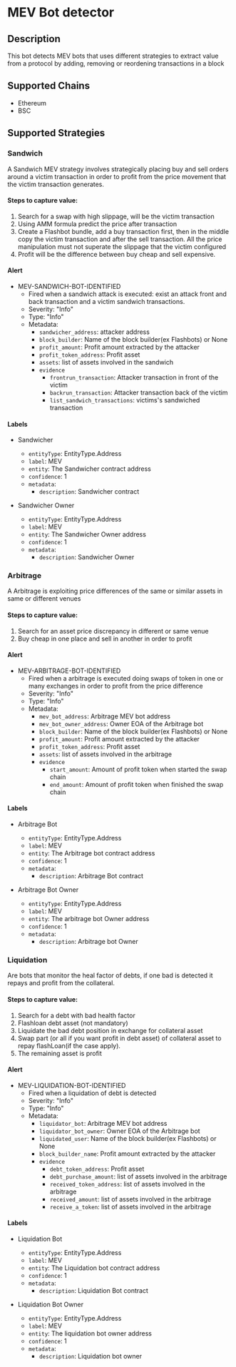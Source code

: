 # MEV Bot detector

## Description

This bot detects MEV bots that uses different strategies to extract value from a protocol by adding, removing or reordening transactions in a block 

## Supported Chains

- Ethereum
- BSC


## Supported Strategies

### Sandwich

 A Sandwich MEV strategy involves strategically placing buy and sell orders around a victim transaction in order to profit from the price movement that the victim transaction generates.

#### Steps to capture value:
1. Search for a swap with high slippage, will be the victim transaction
2. Using AMM formula predict the price after transaction
3. Create a Flashbot bundle, add a buy transaction first, then in the middle copy the victim transaction and after the sell transaction. All the price manipulation must not superate the slippage that the victim configured
4. Profit will be the difference between buy cheap and sell expensive. 

#### Alert

- MEV-SANDWICH-BOT-IDENTIFIED
    - Fired when a sandwich attack is executed: exist an attack front and back transaction and a victim sandwich transactions.
    - Severity: "Info"
    - Type: "Info"
    - Metadata:
        - `sandwicher_address`: attacker address 
        - `block_builder`: Name of the block builder(ex Flashbots) or None 
        - `profit_amount`: Profit amount extracted by the attacker
        - `profit_token_address`: Profit asset
        - `assets`: list of assets involved in the sandwich
        - `evidence`
          - `frontrun_transaction`: Attacker transaction in front of the victim
          - `backrun_transaction`: Attacker transaction back of the victim
          - `list_sandwich_transactions`: victims's sandwiched transaction


#### Labels
- Sandwicher
    - `entityType`: EntityType.Address
    - `label`: MEV
    - `entity`: The Sandwicher contract address
    - `confidence`:  1
    - `metadata`:
        - `description`: Sandwicher contract 


- Sandwicher Owner
    - `entityType`: EntityType.Address
    - `label`: MEV
    - `entity`: The Sandwicher Owner address
    - `confidence`:  1
    - `metadata`:
        - `description`: Sandwicher Owner 


### Arbitrage

 A Arbitrage is exploiting price differences of the same or similar assets in same or different venues

#### Steps to capture value:
1. Search for an asset price discrepancy in different or same venue
2. Buy cheap in one place and sell in another in order to profit


#### Alert
- MEV-ARBITRAGE-BOT-IDENTIFIED
    - Fired when a arbitrage is executed doing swaps of token in one or many exchanges in order to profit from the price difference
    - Severity: "Info"
    - Type: "Info"
    - Metadata:
        - `mev_bot_address`: Arbitrage MEV bot address 
        - `mev_bot_owner_address`: Owner EOA of the Arbitrage bot 
        - `block_builder`: Name of the block builder(ex Flashbots) or None 
        - `profit_amount`: Profit amount extracted by the attacker
        - `profit_token_address`: Profit asset
        - `assets`: list of assets involved in the arbitrage
        - `evidence`
          - `start_amount`: Amount of profit token when started the swap chain
          - `end_amount`: Amount of profit token when finished the swap chain


#### Labels
- Arbitrage Bot
    - `entityType`: EntityType.Address
    - `label`: MEV
    - `entity`: The Arbitrage bot contract address
    - `confidence`:  1
    - `metadata`:
        - `description`: Arbitrage Bot contract 


- Arbitrage Bot Owner
    - `entityType`: EntityType.Address
    - `label`: MEV
    - `entity`: The arbitrage bot Owner address
    - `confidence`:  1
    - `metadata`:
        - `description`: Arbitrage bot Owner 




### Liquidation

 Are bots that monitor the heal factor of debts, if one bad is detected it repays and profit from the collateral. 

#### Steps to capture value:
1. Search for a debt with bad health factor
2. Flashloan debt asset (not mandatory)
3. Liquidate the bad debt position in exchange for collateral asset
4. Swap part (or all if you want profit in debt asset) of collateral asset to repay flashLoan(if the case apply).
5. The remaining asset is profit
 


#### Alert
- MEV-LIQUIDATION-BOT-IDENTIFIED
    - Fired when a liquidation of debt is detected
    - Severity: "Info"
    - Type: "Info"
    - Metadata:
        - `liquidator_bot`: Arbitrage MEV bot address 
        - `liquidator_bot_owner`: Owner EOA of the Arbitrage bot 
        - `liquidated_user`: Name of the block builder(ex Flashbots) or None 
        - `block_builder_name`: Profit amount extracted by the attacker
        - `evidence`
          - `debt_token_address`: Profit asset
          - `debt_purchase_amount`: list of assets involved in the arbitrage
          - `received_token_address`: list of assets involved in the arbitrage
          - `received_amount`: list of assets involved in the arbitrage
          - `receive_a_token`: list of assets involved in the arbitrage


#### Labels
- Liquidation Bot
    - `entityType`: EntityType.Address
    - `label`: MEV
    - `entity`: The Liquidation bot contract address
    - `confidence`:  1
    - `metadata`:
        - `description`: Liquidation Bot contract 


- Liquidation Bot Owner
    - `entityType`: EntityType.Address
    - `label`: MEV
    - `entity`: The liquidation bot owner address
    - `confidence`:  1
    - `metadata`:
        - `description`: Liquidation bot owner 